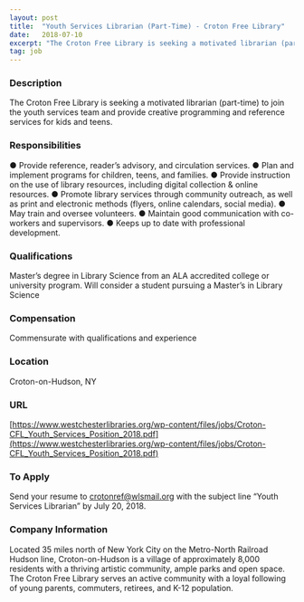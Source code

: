 ```yaml
---
layout: post
title:  "Youth Services Librarian (Part-Time) - Croton Free Library"
date:   2018-07-10
excerpt: "The Croton Free Library is seeking a motivated librarian (part-time) to join the youth services team and provide creative programming and reference services for kids and teens."
tag: job
---
```


### Description   

The Croton Free Library is seeking a motivated librarian (part-time) to join the youth services team and provide creative programming and reference services for kids and teens.


### Responsibilities   

● Provide reference, reader’s advisory, and circulation services.
● Plan and implement programs for children, teens, and families.
● Provide instruction on the use of library resources, including digital collection & online resources.
● Promote library services through community outreach, as well as print and electronic methods (flyers, online
calendars, social media).
● May train and oversee volunteers.
● Maintain good communication with co-workers and supervisors.
● Keeps up to date with professional development.


### Qualifications   

Master’s degree in Library Science from an ALA accredited college or university program. Will consider a student pursuing a Master’s in Library Science


### Compensation   

Commensurate with qualifications and experience


### Location   

Croton-on-Hudson, NY


### URL   

[https://www.westchesterlibraries.org/wp-content/files/jobs/Croton-CFL_Youth_Services_Position_2018.pdf](https://www.westchesterlibraries.org/wp-content/files/jobs/Croton-CFL_Youth_Services_Position_2018.pdf)

### To Apply   

Send your resume to crotonref@wlsmail.org with the subject line “Youth Services Librarian” by July 20, 2018.


### Company Information   

Located 35 miles north of New York City on the Metro-North Railroad Hudson 
line, Croton-on-Hudson is a village of approximately 8,000 residents with a thriving artistic community, ample parks and open space. The Croton Free Library serves an active community with a loyal following of young parents, commuters, retirees, and K-12 population.




